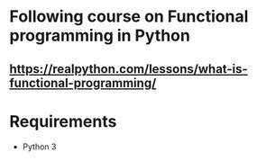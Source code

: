 # Following course on Functional programming in Python

## https://realpython.com/lessons/what-is-functional-programming/

# Requirements
- Python 3
